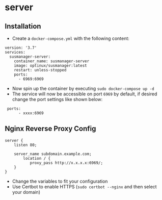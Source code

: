 # server

## Installation

- Create a ``docker-compose.yml`` with the following content:
```
version: '3.7'
services:
  susmanager-server:
    container_name: susmanager-server
    image: optinux/susmanager:latest
    restart: unless-stopped
    ports:
      - 6969:6969
```
- Now spin up the container by executing ``sudo docker-compose up -d``
- The service will now be accessible on port ``6969`` by default, if desired change the port settings like shown below:
```
 ports:
      - xxxx:6969
```

## Nginx Reverse Proxy Config
```
server {
    listen 80;
    
    server_name subdomain.example.com;
        location / {
           proxy_pass http://x.x.x.x:6969/;
    }
}
```
- Change the variables to fit your configuration
- Use Certbot to enable HTTPS (``sudo certbot --nginx`` and then select your domain)